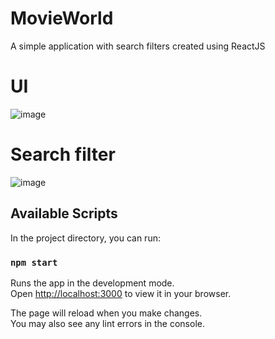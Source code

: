 # MovieWorld
A simple application with search filters created using ReactJS

# UI
![image](https://user-images.githubusercontent.com/69900562/160270146-eb476483-6a3a-411b-a018-fd04546ebc21.png)

# Search filter
![image](https://user-images.githubusercontent.com/69900562/160270157-1b860cb5-cf84-4eb7-96da-415a1ed91d7f.png)

## Available Scripts

In the project directory, you can run:

### `npm start`

Runs the app in the development mode.\
Open [http://localhost:3000](http://localhost:3000) to view it in your browser.

The page will reload when you make changes.\
You may also see any lint errors in the console.
